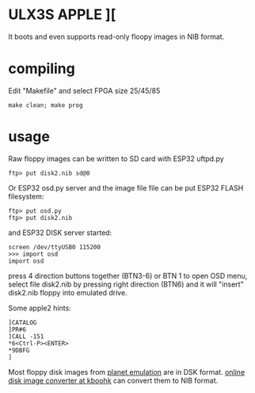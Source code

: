 # ULX3S APPLE ][

It boots and even supports read-only floopy images
in NIB format.

# compiling

Edit "Makefile" and select FPGA size 25/45/85

    make clean; make prog

# usage

Raw floppy images can be written to SD card with ESP32 uftpd.py

    ftp> put disk2.nib sd@0

Or ESP32 osd.py server and the image file file can be put
ESP32 FLASH filesystem:

    ftp> put osd.py
    ftp> put disk2.nib

and ESP32 DISK server started:

    screen /dev/ttyUSB0 115200
    >>> import osd
    import osd

press 4 direction buttons together (BTN3-6) or BTN 1
to open OSD menu, select file disk2.nib by pressing right direction (BTN6)
and it will "insert" disk2.nib floppy into emulated drive.

Some apple2 hints:

    ]CATALOG
    ]PR#6
    ]CALL -151
    *6<Ctrl-P><ENTER>
    *9DBFG
    ]

Most floppy disk images from [planet emulation](https://www.planetemu.net/machine/apple-ii)
are in DSK format.
[online disk image converter at kboohk](http://kboohk.com/dsk2woz/)
can convert them to NIB format.

